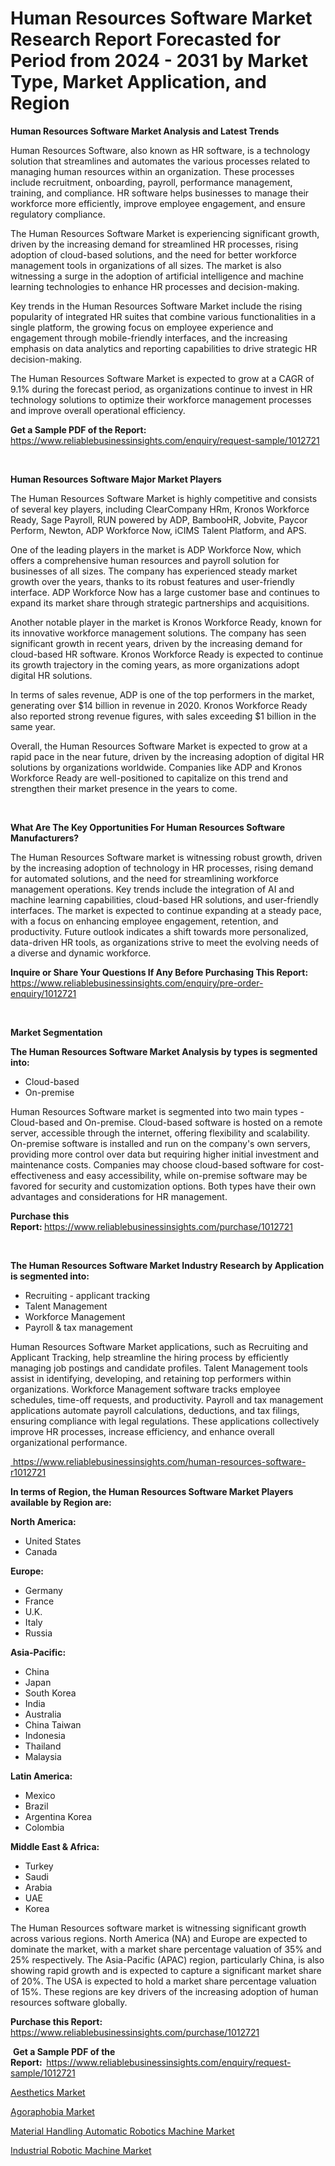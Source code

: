 <p><h1>Human Resources Software Market Research Report Forecasted for Period from 2024 -  2031 by Market Type, Market Application, and Region</h1></p><p><strong>Human Resources Software Market Analysis and Latest Trends</strong></p>
<p><p>Human Resources Software, also known as HR software, is a technology solution that streamlines and automates the various processes related to managing human resources within an organization. These processes include recruitment, onboarding, payroll, performance management, training, and compliance. HR software helps businesses to manage their workforce more efficiently, improve employee engagement, and ensure regulatory compliance.</p><p>The Human Resources Software Market is experiencing significant growth, driven by the increasing demand for streamlined HR processes, rising adoption of cloud-based solutions, and the need for better workforce management tools in organizations of all sizes. The market is also witnessing a surge in the adoption of artificial intelligence and machine learning technologies to enhance HR processes and decision-making.</p><p>Key trends in the Human Resources Software Market include the rising popularity of integrated HR suites that combine various functionalities in a single platform, the growing focus on employee experience and engagement through mobile-friendly interfaces, and the increasing emphasis on data analytics and reporting capabilities to drive strategic HR decision-making.</p><p>The Human Resources Software Market is expected to grow at a CAGR of 9.1% during the forecast period, as organizations continue to invest in HR technology solutions to optimize their workforce management processes and improve overall operational efficiency.</p></p>
<p><strong>Get a Sample PDF of the Report:&nbsp;</strong> <a href="https://www.reliablebusinessinsights.com/enquiry/request-sample/1012721">https://www.reliablebusinessinsights.com/enquiry/request-sample/1012721</a></p>
<p>&nbsp;</p>
<p><strong>Human Resources Software Major Market Players</strong></p>
<p><p>The Human Resources Software Market is highly competitive and consists of several key players, including ClearCompany HRm, Kronos Workforce Ready, Sage Payroll, RUN powered by ADP, BambooHR, Jobvite, Paycor Perform, Newton, ADP Workforce Now, iCIMS Talent Platform, and APS.</p><p>One of the leading players in the market is ADP Workforce Now, which offers a comprehensive human resources and payroll solution for businesses of all sizes. The company has experienced steady market growth over the years, thanks to its robust features and user-friendly interface. ADP Workforce Now has a large customer base and continues to expand its market share through strategic partnerships and acquisitions.</p><p>Another notable player in the market is Kronos Workforce Ready, known for its innovative workforce management solutions. The company has seen significant growth in recent years, driven by the increasing demand for cloud-based HR software. Kronos Workforce Ready is expected to continue its growth trajectory in the coming years, as more organizations adopt digital HR solutions.</p><p>In terms of sales revenue, ADP is one of the top performers in the market, generating over $14 billion in revenue in 2020. Kronos Workforce Ready also reported strong revenue figures, with sales exceeding $1 billion in the same year.</p><p>Overall, the Human Resources Software Market is expected to grow at a rapid pace in the near future, driven by the increasing adoption of digital HR solutions by organizations worldwide. Companies like ADP and Kronos Workforce Ready are well-positioned to capitalize on this trend and strengthen their market presence in the years to come.</p></p>
<p>&nbsp;</p>
<p><strong>What Are The Key Opportunities For Human Resources Software Manufacturers?</strong></p>
<p><p>The Human Resources Software market is witnessing robust growth, driven by the increasing adoption of technology in HR processes, rising demand for automated solutions, and the need for streamlining workforce management operations. Key trends include the integration of AI and machine learning capabilities, cloud-based HR solutions, and user-friendly interfaces. The market is expected to continue expanding at a steady pace, with a focus on enhancing employee engagement, retention, and productivity. Future outlook indicates a shift towards more personalized, data-driven HR tools, as organizations strive to meet the evolving needs of a diverse and dynamic workforce.</p></p>
<p><strong>Inquire or Share Your Questions If Any Before Purchasing This Report:</strong> <a href="https://www.reliablebusinessinsights.com/enquiry/pre-order-enquiry/1012721">https://www.reliablebusinessinsights.com/enquiry/pre-order-enquiry/1012721</a></p>
<p>&nbsp;</p>
<p><strong>Market Segmentation</strong></p>
<p><strong>The Human Resources Software Market Analysis by types is segmented into:</strong></p>
<p><ul><li>Cloud-based</li><li>On-premise</li></ul></p>
<p><p>Human Resources Software market is segmented into two main types - Cloud-based and On-premise. Cloud-based software is hosted on a remote server, accessible through the internet, offering flexibility and scalability. On-premise software is installed and run on the company's own servers, providing more control over data but requiring higher initial investment and maintenance costs. Companies may choose cloud-based software for cost-effectiveness and easy accessibility, while on-premise software may be favored for security and customization options. Both types have their own advantages and considerations for HR management.</p></p>
<p><strong>Purchase this Report:&nbsp;</strong><a href="https://www.reliablebusinessinsights.com/purchase/1012721">https://www.reliablebusinessinsights.com/purchase/1012721</a></p>
<p>&nbsp;</p>
<p><strong>The Human Resources Software Market Industry Research by Application is segmented into:</strong></p>
<p><ul><li>Recruiting - applicant tracking</li><li>Talent Management</li><li>Workforce Management</li><li>Payroll & tax management</li></ul></p>
<p><p>Human Resources Software Market applications, such as Recruiting and Applicant Tracking, help streamline the hiring process by efficiently managing job postings and candidate profiles. Talent Management tools assist in identifying, developing, and retaining top performers within organizations. Workforce Management software tracks employee schedules, time-off requests, and productivity. Payroll and tax management applications automate payroll calculations, deductions, and tax filings, ensuring compliance with legal regulations. These applications collectively improve HR processes, increase efficiency, and enhance overall organizational performance.</p></p>
<p><a href="https://www.reliablebusinessinsights.com/human-resources-software-r1012721">&nbsp;https://www.reliablebusinessinsights.com/human-resources-software-r1012721</a></p>
<p><strong>In terms of Region, the Human Resources Software Market Players available by Region are:</strong></p>
<p>
    <p> <strong> North America: </strong>
        <ul>
            <li>United States</li>
            <li>Canada</li>
        </ul>
        </p> 
    <p> <strong> Europe: </strong>
        <ul>
            <li>Germany</li>
            <li>France</li>
            <li>U.K.</li>
            <li>Italy</li>
            <li>Russia</li>
        </ul>
        </p> 
    <p> <strong> Asia-Pacific: </strong>
        <ul>
            <li>China</li>
            <li>Japan</li>
            <li>South Korea</li>
            <li>India</li>
            <li>Australia</li>
            <li>China Taiwan</li>
            <li>Indonesia</li>
            <li>Thailand</li>
            <li>Malaysia</li>
        </ul>
        </p> 
    <p> <strong> Latin America: </strong>
        <ul>
            <li>Mexico</li>
            <li>Brazil</li>
            <li>Argentina Korea</li>
            <li>Colombia</li>
        </ul>
        </p> 
    <p> <strong> Middle East & Africa: </strong>
        <ul>
            <li>Turkey</li>
            <li>Saudi</li>
            <li>Arabia</li>
            <li>UAE</li>
            <li>Korea</li>
        </ul>
    </p>
    </p>
<p><p>The Human Resources software market is witnessing significant growth across various regions. North America (NA) and Europe are expected to dominate the market, with a market share percentage valuation of 35% and 25% respectively. The Asia-Pacific (APAC) region, particularly China, is also showing rapid growth and is expected to capture a significant market share of 20%. The USA is expected to hold a market share percentage valuation of 15%. These regions are key drivers of the increasing adoption of human resources software globally.</p></p>
<p><strong>Purchase this Report: </strong><a href="https://www.reliablebusinessinsights.com/purchase/1012721">https://www.reliablebusinessinsights.com/purchase/1012721</a></p>
<p>&nbsp;<strong>Get a Sample PDF of the Report:&nbsp;&nbsp;</strong><a href="https://www.reliablebusinessinsights.com/enquiry/request-sample/1012721">https://www.reliablebusinessinsights.com/enquiry/request-sample/1012721</a></p>
<p><strong></strong></p>
<p><p><a href="https://github.com/Sherrillcrooksxa8i18ucf2m/Market-Research-Report-List-3/blob/main/aesthetics-market.md">Aesthetics Market</a></p><p><a href="https://github.com/AlysaLedner2023/Market-Research-Report-List-1/blob/main/agoraphobia-market.md">Agoraphobia Market</a></p><p><a href="https://www.linkedin.com/pulse/material-handling-automatic-robotics-machine-market-global-fguof?trackingId=qoisopi3GAeMBpdjpaFiLg%3D%3D">Material Handling Automatic Robotics Machine Market</a></p><p><a href="https://www.linkedin.com/pulse/navigating-global-industrial-robotic-machine-market-landscape-v9fbf?trackingId=Vh13PcQ%2Biny2qOq8MVf5pw%3D%3D">Industrial Robotic Machine Market</a></p></p>
